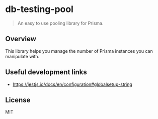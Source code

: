 # db-testing-pool

> An easy to use pooling library for Prisma.

## Overview

This library helps you manage the number of Prisma instances you can manipulate with.

## Useful development links

- https://jestjs.io/docs/en/configuration#globalsetup-string

## License

MIT
